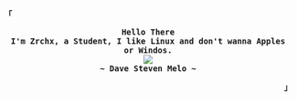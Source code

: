 <div align="justify">

<!-- Profile -->
<p align="left"><strong><samp>「</samp></strong></p>
  <p align="center">
    <samp>
      <b>
        Hello There
      <br>
        I'm Zrchx, a Student, I like Linux and don't wanna Apples or Windos.
      </b>
      <br>
        <image src="https://readme-typing-svg.herokuapp.com?font=Iosevka&size=16&color=6791c9&center=true&width=410&height=45&lines=I+code+beautiful+and+aesthetic+programs.">
      <br>
      <b>
        ~ Dave Steven Melo ~
      </b>
    </samp>
  </p>
<p align="right"><strong><samp>」</samp></strong></p>

<br>

<h2></h2><br
